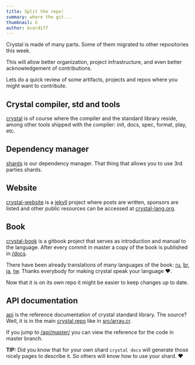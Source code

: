 ```yaml
---
title: Split the repo!
summary: where the git...
thumbnail: G
author: bcardiff
---
```


Crystal is made of many parts. Some of them migrated to other repositories this week.

This will allow better organization, project infrastructure, and even better acknowledgement of contributions.

Lets do a quick review of some artifacts, projects and repos where you might want to contribute.

## Crystal compiler, std and tools

[crystal](https://github.com/crystal-lang/crystal) is of course where the compiler and the standard library reside, among other tools shipped with the compiler: init, docs, spec, format, play, etc.

## Dependency manager

[shards](https://github.com/crystal-lang/shards) is our dependency manager. That thing that allows you to use 3rd parties shards.

## Website

[crystal-website](https://github.com/crystal-lang/crystal-website) is a [jekyll](http://jekyllrb.com) project where posts are written, sponsors are listed and other public resources can be accessed at [crystal-lang.org](http://crystal-lang.org).

## Book

[crystal-book](https://github.com/crystal-lang/crystal-book) is a gitbook project that serves as introduction and manual to the language. After every commit in master a copy of the book is published in [/docs](https://crystal-lang.org/docs).

There have been already translations of many languages of the book: [ru](http://ru.crystal-lang.org/docs/), [br](http://br.crystal-lang.org/docs/), [ja](http://ja.crystal-lang.org/docs/), [tw](http://tw.crystal-lang.org/docs/). Thanks everybody for making crystal speak your language ♥.

Now that it is on its own repo it might be easier to keep changes up to date.

## API documentation

[api](https://crystal-lang.org/api/) is the reference documentation of crystal standard library. The source? Well, it is in the main [crystal repo](https://github.com/crystal-lang/crystal) like in [src/array.cr](https://github.com/crystal-lang/crystal/blob/master/src/array.cr).

If you jump to [/api/master/](https://crystal-lang.org/api/master/) you can view the reference for the code in master branch.

**TIP:** Did you know that for your own shard `crystal docs` will generate those nicely pages to describe it. So others will know how to use your shard. ♥
